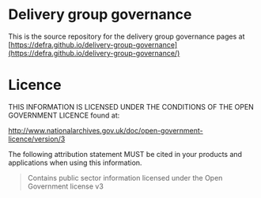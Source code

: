 # Delivery group governance

This is the source repository for the delivery group governance pages at [https://defra.github.io/delivery-group-governance](https://defra.github.io/delivery-group-governance/)

# Licence

THIS INFORMATION IS LICENSED UNDER THE CONDITIONS OF THE OPEN GOVERNMENT LICENCE found at:

<http://www.nationalarchives.gov.uk/doc/open-government-licence/version/3>

The following attribution statement MUST be cited in your products and applications when using this information.

>Contains public sector information licensed under the Open Government license v3

